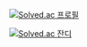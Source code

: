 [![Solved.ac 프로필](http://mazassumnida.wtf/api/v2/generate_badge?boj=kravi)](https://solved.ac/kravi)



[![Solved.ac 잔디](https://mazandi.herokuapp.com/api?handle=kravi&theme=cold)](https://solved.ac/kravi)